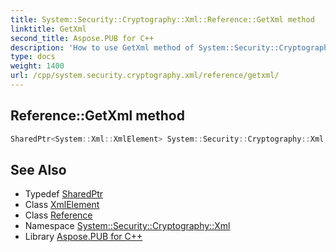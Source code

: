 ```yaml
---
title: System::Security::Cryptography::Xml::Reference::GetXml method
linktitle: GetXml
second_title: Aspose.PUB for C++
description: 'How to use GetXml method of System::Security::Cryptography::Xml::Reference class in C++.'
type: docs
weight: 1400
url: /cpp/system.security.cryptography.xml/reference/getxml/
---
```

## Reference::GetXml method




```cpp
SharedPtr<System::Xml::XmlElement> System::Security::Cryptography::Xml::Reference::GetXml()
```

## See Also

* Typedef [SharedPtr](../../../system/sharedptr/)
* Class [XmlElement](../../../system.xml/xmlelement/)
* Class [Reference](../)
* Namespace [System::Security::Cryptography::Xml](../../)
* Library [Aspose.PUB for C++](../../../)
